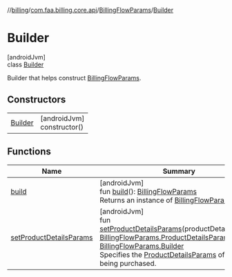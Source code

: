 //[billing](../../../../index.md)/[com.faa.billing.core.api](../../index.md)/[BillingFlowParams](../index.md)/[Builder](index.md)

# Builder

[androidJvm]\
class [Builder](index.md)

Builder that helps construct [BillingFlowParams](../index.md).

## Constructors

| | |
|---|---|
| [Builder](-builder.md) | [androidJvm]<br>constructor() |

## Functions

| Name | Summary |
|---|---|
| [build](build.md) | [androidJvm]<br>fun [build](build.md)(): [BillingFlowParams](../index.md)<br>Returns an instance of [BillingFlowParams](../index.md). |
| [setProductDetailsParams](set-product-details-params.md) | [androidJvm]<br>fun [setProductDetailsParams](set-product-details-params.md)(productDetailsParams: [BillingFlowParams.ProductDetailsParams](../-product-details-params/index.md)): [BillingFlowParams.Builder](index.md)<br>Specifies the [ProductDetailsParams](../-product-details-params/index.md) of the items being purchased. |
